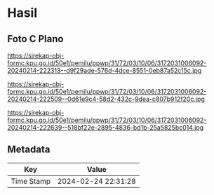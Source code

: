 # Hasil

## Foto C Plano

https://sirekap-obj-formc.kpu.go.id/50e1/pemilu/ppwp/31/72/03/10/06/3172031006092-20240214-222313--d9f29ade-576d-4dce-8551-0eb87a52c15c.jpg

https://sirekap-obj-formc.kpu.go.id/50e1/pemilu/ppwp/31/72/03/10/06/3172031006092-20240214-222509--0d61e9c4-58d2-432c-9dea-c807b912f20c.jpg

https://sirekap-obj-formc.kpu.go.id/50e1/pemilu/ppwp/31/72/03/10/06/3172031006092-20240214-222639--518bf22e-2895-4836-bd1b-25a5825bc014.jpg


## Metadata

| Key        | Value               |
| ---------- | ------------------- |
| Time Stamp | 2024-02-24 22:31:28 |




